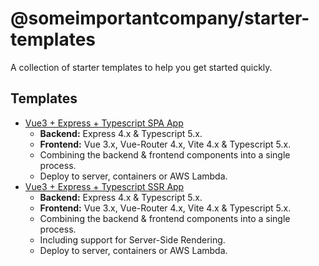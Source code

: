 # @someimportantcompany/starter-templates

A collection of starter templates to help you get started quickly.

## Templates

- [Vue3 + Express + Typescript SPA App](./vue3-express-spa-ts/)
  - **Backend:** Express 4.x & Typescript 5.x.
  - **Frontend:** Vue 3.x, Vue-Router 4.x, Vite 4.x & Typescript 5.x.
  - Combining the backend & frontend components into a single process.
  - Deploy to server, containers or AWS Lambda.
- [Vue3 + Express + Typescript SSR App](./vue3-express-ssr-ts/)
  - **Backend:** Express 4.x & Typescript 5.x.
  - **Frontend:** Vue 3.x, Vue-Router 4.x, Vite 4.x & Typescript 5.x.
  - Combining the backend & frontend components into a single process.
  - Including support for Server-Side Rendering.
  - Deploy to server, containers or AWS Lambda.
